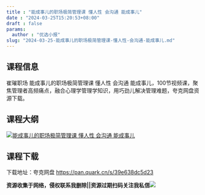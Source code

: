 ```yaml
---
title : "能成事儿的职场极简管理课 懂人性 会沟通 能成事儿"
date : "2024-03-25T15:20:53+08:00"
draft : false
params:
  author : "优选小报"
slug: "2024-03-25-能成事儿的职场极简管理课-懂人性-会沟通-能成事儿.md"
---
```


## 课程信息

崔璀职场 能成事儿的职场极简管理课 懂人性 会沟通
能成事儿，100节视频课，聚焦管理者高频痛点，融合心理学管理学知识，用巧劲儿解决管理难题，夸克网盘资源下载。

## 课程大纲

[![能成事儿的职场极简管理课 懂人性 会沟通
能成事儿](//img7-1.zhekoulieshou.com/mmbiz_jpg/iaHBVewvSIbAjcr9g6TlCXSfiaDqkbzuEzfGJcEKdzeNmwuppplokicLrBN9oZvKicWOSfxLgFA0cln1nTAUWdMcuA/0)](//img7-1.zhekoulieshou.com/mmbiz_jpg/iaHBVewvSIbAjcr9g6TlCXSfiaDqkbzuEzfGJcEKdzeNmwuppplokicLrBN9oZvKicWOSfxLgFA0cln1nTAUWdMcuA/0)

## 课程下载

下载地址：夸克网盘 https://pan.quark.cn/s/39e638dc5d23

**资源收集于网络，侵权联系我删除||资源过期扫码关注我私信**![](//img7-1.zhekoulieshou.com/mmbiz_jpg/iaHBVewvSIbAjcr9g6TlCXSfiaDqkbzuEzp207hVzPqT4YGQOAazQ1KNHCeACbia5Lzq4Ckwibe48iar1q7lgVP1o3w/640?wx_fmt=jpeg&from=appmsg)


